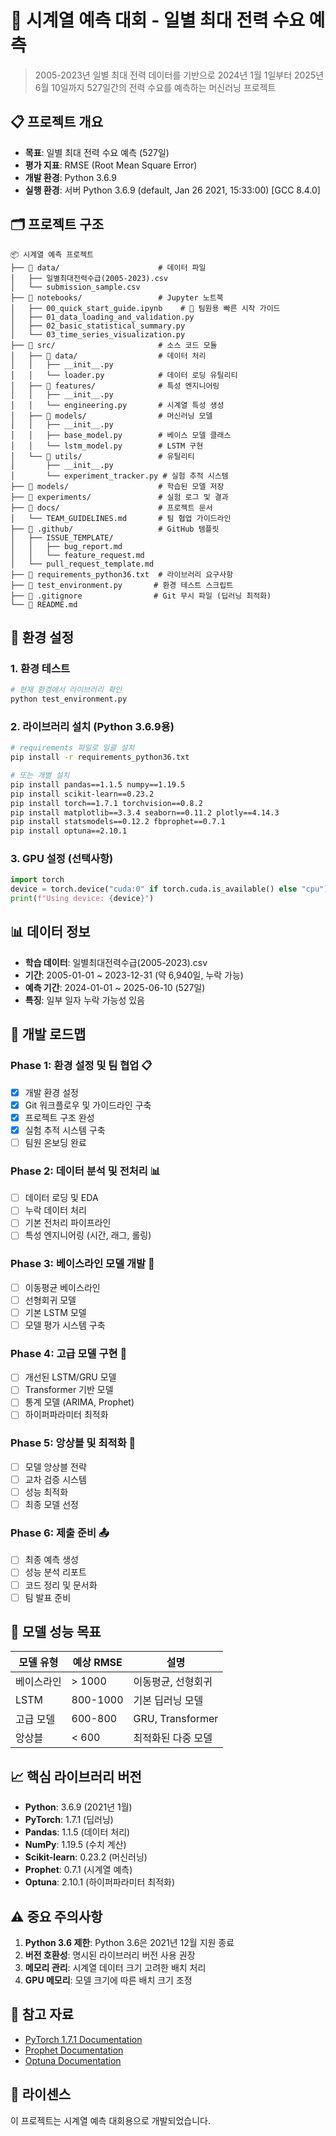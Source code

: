 # 🔮 시계열 예측 대회 - 일별 최대 전력 수요 예측

> 2005-2023년 일별 최대 전력 데이터를 기반으로 2024년 1월 1일부터 2025년 6월 10일까지 527일간의 전력 수요를 예측하는 머신러닝 프로젝트

## 📋 프로젝트 개요

- **목표**: 일별 최대 전력 수요 예측 (527일)
- **평가 지표**: RMSE (Root Mean Square Error)
- **개발 환경**: Python 3.6.9
- **실행 환경**: 서버 Python 3.6.9 (default, Jan 26 2021, 15:33:00) [GCC 8.4.0]

## 🗂️ 프로젝트 구조

```
📦 시계열 예측 프로젝트
├── 📁 data/                      # 데이터 파일
│   ├── 일별최대전력수급(2005-2023).csv
│   └── submission_sample.csv
├── 📁 notebooks/                 # Jupyter 노트북
│   ├── 00_quick_start_guide.ipynb    # 🚀 팀원용 빠른 시작 가이드
│   ├── 01_data_loading_and_validation.py
│   ├── 02_basic_statistical_summary.py
│   └── 03_time_series_visualization.py
├── 📁 src/                       # 소스 코드 모듈
│   ├── 📁 data/                  # 데이터 처리
│   │   ├── __init__.py
│   │   └── loader.py            # 데이터 로딩 유틸리티
│   ├── 📁 features/              # 특성 엔지니어링
│   │   ├── __init__.py
│   │   └── engineering.py       # 시계열 특성 생성
│   ├── 📁 models/                # 머신러닝 모델
│   │   ├── __init__.py
│   │   ├── base_model.py        # 베이스 모델 클래스
│   │   └── lstm_model.py        # LSTM 구현
│   └── 📁 utils/                 # 유틸리티
│       ├── __init__.py
│       └── experiment_tracker.py # 실험 추적 시스템
├── 📁 models/                    # 학습된 모델 저장
├── 📁 experiments/               # 실험 로그 및 결과
├── 📁 docs/                      # 프로젝트 문서
│   └── TEAM_GUIDELINES.md       # 팀 협업 가이드라인
├── 📁 .github/                   # GitHub 템플릿
│   ├── ISSUE_TEMPLATE/
│   │   ├── bug_report.md
│   │   └── feature_request.md
│   └── pull_request_template.md
├── 📄 requirements_python36.txt  # 라이브러리 요구사항
├── 📄 test_environment.py       # 환경 테스트 스크립트
├── 📄 .gitignore                # Git 무시 파일 (딥러닝 최적화)
└── 📄 README.md
```

## 🔧 환경 설정

### 1. 환경 테스트
```bash
# 현재 환경에서 라이브러리 확인
python test_environment.py
```

### 2. 라이브러리 설치 (Python 3.6.9용)
```bash
# requirements 파일로 일괄 설치
pip install -r requirements_python36.txt

# 또는 개별 설치
pip install pandas==1.1.5 numpy==1.19.5
pip install scikit-learn==0.23.2
pip install torch==1.7.1 torchvision==0.8.2
pip install matplotlib==3.3.4 seaborn==0.11.2 plotly==4.14.3
pip install statsmodels==0.12.2 fbprophet==0.7.1
pip install optuna==2.10.1
```

### 3. GPU 설정 (선택사항)
```python
import torch
device = torch.device("cuda:0" if torch.cuda.is_available() else "cpu")
print(f"Using device: {device}")
```

## 📊 데이터 정보

- **학습 데이터**: 일별최대전력수급(2005-2023).csv
- **기간**: 2005-01-01 ~ 2023-12-31 (약 6,940일, 누락 가능)
- **예측 기간**: 2024-01-01 ~ 2025-06-10 (527일)
- **특징**: 일부 일자 누락 가능성 있음

## 🚀 개발 로드맵

### Phase 1: 환경 설정 및 팀 협업 📋
- [x] 개발 환경 설정
- [x] Git 워크플로우 및 가이드라인 구축
- [x] 프로젝트 구조 완성
- [x] 실험 추적 시스템 구축
- [ ] 팀원 온보딩 완료

### Phase 2: 데이터 분석 및 전처리 📊
- [ ] 데이터 로딩 및 EDA
- [ ] 누락 데이터 처리
- [ ] 기본 전처리 파이프라인
- [ ] 특성 엔지니어링 (시간, 래그, 롤링)

### Phase 3: 베이스라인 모델 개발 🎯
- [ ] 이동평균 베이스라인
- [ ] 선형회귀 모델
- [ ] 기본 LSTM 모델
- [ ] 모델 평가 시스템 구축

### Phase 4: 고급 모델 구현 🧠
- [ ] 개선된 LSTM/GRU 모델
- [ ] Transformer 기반 모델
- [ ] 통계 모델 (ARIMA, Prophet)
- [ ] 하이퍼파라미터 최적화

### Phase 5: 앙상블 및 최적화 🔧
- [ ] 모델 앙상블 전략
- [ ] 교차 검증 시스템
- [ ] 성능 최적화
- [ ] 최종 모델 선정

### Phase 6: 제출 준비 📤
- [ ] 최종 예측 생성
- [ ] 성능 분석 리포트
- [ ] 코드 정리 및 문서화
- [ ] 팀 발표 준비

## 🧪 모델 성능 목표

| 모델 유형 | 예상 RMSE | 설명 |
|---------|----------|------|
| 베이스라인 | > 1000 | 이동평균, 선형회귀 |
| LSTM | 800-1000 | 기본 딥러닝 모델 |
| 고급 모델 | 600-800 | GRU, Transformer |
| 앙상블 | < 600 | 최적화된 다중 모델 |

## 📈 핵심 라이브러리 버전

- **Python**: 3.6.9 (2021년 1월)
- **PyTorch**: 1.7.1 (딥러닝)
- **Pandas**: 1.1.5 (데이터 처리)
- **NumPy**: 1.19.5 (수치 계산)
- **Scikit-learn**: 0.23.2 (머신러닝)
- **Prophet**: 0.7.1 (시계열 예측)
- **Optuna**: 2.10.1 (하이퍼파라미터 최적화)

## ⚠️ 중요 주의사항

1. **Python 3.6 제한**: Python 3.6은 2021년 12월 지원 종료
2. **버전 호환성**: 명시된 라이브러리 버전 사용 권장
3. **메모리 관리**: 시계열 데이터 크기 고려한 배치 처리
4. **GPU 메모리**: 모델 크기에 따른 배치 크기 조정

## 🔗 참고 자료

- [PyTorch 1.7.1 Documentation](https://pytorch.org/docs/1.7.1/)
- [Prophet Documentation](https://facebook.github.io/prophet/)
- [Optuna Documentation](https://optuna.readthedocs.io/en/v2.10.1/)

## 📝 라이센스

이 프로젝트는 시계열 예측 대회용으로 개발되었습니다. 